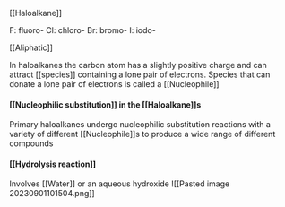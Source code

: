 [[Haloalkane]]

F: fluoro-
Cl: chloro-
Br: bromo-
I: iodo-

[[Aliphatic]]

In haloalkanes the carbon atom has a slightly positive charge and can attract [[species]] containing a lone pair of electrons. Species that can donate a lone pair of electrons is called a [[Nucleophile]] 

#### [[Nucleophilic substitution]] in the [[Haloalkane]]s
Primary haloalkanes undergo nucleophilic substitution reactions with a variety of different [[Nucleophile]]s to produce a wide range of different compounds

#### [[Hydrolysis reaction]] 
Involves [[Water]] or an aqueous hydroxide
![[Pasted image 20230901101504.png]]
